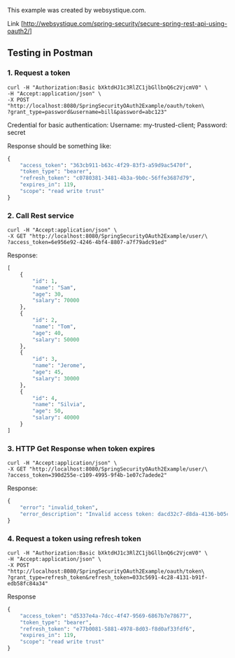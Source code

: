 This example was created by websystique.com.

Link [http://websystique.com/spring-security/secure-spring-rest-api-using-oauth2/]

## Testing in Postman

### 1. Request a token
```shell
curl -H "Authorization:Basic bXktdHJ1c3RlZC1jbGllbnQ6c2VjcmV0" \
-H "Accept:application/json" \
-X POST "http://localhost:8080/SpringSecurityOAuth2Example/oauth/token\
?grant_type=password&username=bill&password=abc123"

```
Credential for basic authentication: Username: my-trusted-client; Password: secret

Response should be something like:
```python
{
    "access_token": "363cb911-b63c-4f29-83f3-a59d9ac5470f",
    "token_type": "bearer",
    "refresh_token": "c0780381-3481-4b3a-9b0c-56ffe3687d79",
    "expires_in": 119,
    "scope": "read write trust"
}
```

### 2. Call Rest service
```shell
curl -H "Accept:application/json" \
-X GET "http://localhost:8080/SpringSecurityOAuth2Example/user/\
?access_token=6e956e92-4246-4bf4-8807-a7f79adc91ed"
```

Response:
```python
[
    {
        "id": 1,
        "name": "Sam",
        "age": 30,
        "salary": 70000
    },
    {
        "id": 2,
        "name": "Tom",
        "age": 40,
        "salary": 50000
    },
    {
        "id": 3,
        "name": "Jerome",
        "age": 45,
        "salary": 30000
    },
    {
        "id": 4,
        "name": "Silvia",
        "age": 50,
        "salary": 40000
    }
]
```

### 3. HTTP Get Response when token expires
```shell
curl -H "Accept:application/json" \
-X GET "http://localhost:8080/SpringSecurityOAuth2Example/user/\
?access_token=390d255e-c109-4995-9f4b-1e07c7adede2"
```

Response:
```python
{
    "error": "invalid_token",
    "error_description": "Invalid access token: dacd32c7-d8da-4136-b05c-2212dceafa2c"
}
```

### 4. Request a token using refresh token
``` shell
curl -H "Authorization:Basic bXktdHJ1c3RlZC1jbGllbnQ6c2VjcmV0" \
-H "Accept:application/json" \
-X POST "http://localhost:8080/SpringSecurityOAuth2Example/oauth/token\
?grant_type=refresh_token&refresh_token=033c5691-4c28-4131-b91f-edb58fc84a34"
```

Response
```python
{
    "access_token": "d5337e4a-7dcc-4f47-9569-6867b7e78677",
    "token_type": "bearer",
    "refresh_token": "e77b0081-5881-4978-8d03-f8d0af33fdf6",
    "expires_in": 119,
    "scope": "read write trust"
}
```
